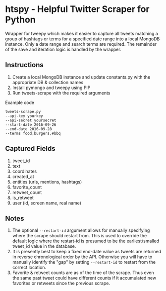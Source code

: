 # htspy - Helpful Twitter Scraper for Python
Wrapper for tweepy which makes it easier to capture all tweets matching a group of hashtags or terms for a specified date range into a local MongoDB instance. Only a date range and search terms are required. The remainder of the save and iteration logic is handled by the wrapper.

## Instructions
1. Create a local MongoDB instance and update constants.py with the appropriate DB & collection names
2. Install pymongo and tweepy using PIP
3. Run tweets-scrape with the required arguments

Example code

```
tweets-scrape.py 
--api-key yourkey
--api-secret yoursecret
--start-date 2016-09-26 
--end-date 2016-09-28 
--terms food,burgers,#bbq
```

## Captured Fields
1. tweet_id
2. text
3. coordinates
4. created_at
5. entities (urls, mentions, hashtags)
6. favorite_count
7. retweet_count
8. is_retweet
9. user (id, screen name, real name)

## Notes
1. The optional `--restart-id` argument allows for manually specifying where the scrape should restart from. This is used to override the default logic where the restart-id is presumed to be the earliest/smalled tweet_id value in the database.
2. It is presently best to keep a fixed end-date value as tweets are returned in reverse chronological order by the API. Otherwise you will have to manually identify the "gap" by setting `--restart-id` to restart from the correct location.
3. Favorite & retweet counts are as of the time of the scrape. Thus even the same past tweet could have different counts if it accumulated new favorites or retweets since the previous scrape.
